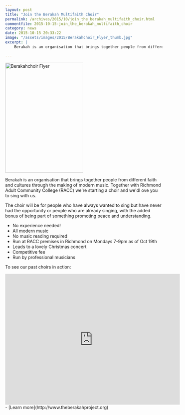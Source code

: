 ```yaml
---
layout: post
title: "Join the Berakah Multifaith Choir"
permalink: /archives/2015/10/join_the_berakah_multifaith_choir.html
commentfile: 2015-10-15-join_the_berakah_multifaith_choir
category: news
date: 2015-10-15 20:33:22
image: "/assets/images/2015/Berakahchoir_Flyer_thumb.jpg"
excerpt: |
    Berakah is an organisation that brings together people from different faith and cultures through the making of modern music. Together with Richmond Adult Community College (RACC) we're starting a choir and we'd love you to sing with us.

---
```


<a href="/assets/images/2015/Berakahchoir_Flyer.jpg" title="See larger version of - Berakahchoir Flyer"><img src="/assets/images/2015/Berakahchoir_Flyer_thumb.jpg" width="250" height="353" alt="Berakahchoir Flyer" class="photo right" /></a>

Berakah is an organisation that brings together people from different faith and cultures through the making of modern music. Together with Richmond Adult Community College (RACC) we're starting a choir and we'dl ove you to sing with us.

The choir will be for people who have always wanted to sing but have never had the opportunity or people who are already singing, with the added bonus of being part of something promoting peace and understanding.

-   No experience needed!
-   All modern music
-   No music reading required
-   Run at RACC premises in Richmond on Mondays 7-9pm as of Oct 19th
-   Leads to a lovely Christmas concert
-   Competitive fee
-   Run by professional musicians

To see our past choirs in action:

<iframe width="560" height="420" src="https://www.youtube-nocookie.com/embed/CTBCEdGS4zU?rel=0" frameborder="0" allowfullscreen>
</iframe>
-   [Learn more](http://www.theberakahproject.org)
